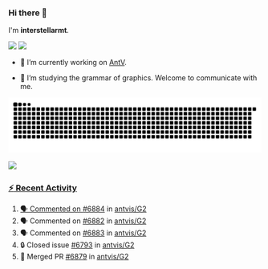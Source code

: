 ### Hi there 👋

I'm **interstellarmt**.

[![](https://img.shields.io/endpoint?url=https://awards.antv.vision/interstellarmt-g2-contributor.json)](https://github.com/antvis/g2)
[![](https://img.shields.io/endpoint?url=https://awards.antv.vision/interstellarmt-gpt-vis-contributor.json)](https://github.com/antvis/gpt-vis)

- 🔭 I’m currently working on [AntV](https://github.com/antvis).

- 📖 I’m studying the grammar of graphics. Welcome to communicate with me.

![](https://raw.githubusercontent.com/interstellarmt/interstellarmt/refs/heads/output/github-contribution-grid-snake.svg)
<div>
  <a href="https://github.com/interstellarmt">
  <img height="180em" src="https://github-readme-stats-eight-theta.vercel.app/api?username=interstellarmt&show_icons=true&include_all_commits=true&count_private=true&theme=tokyonight"/>
</div>
    
### :zap: Recent Activity

<!--START_SECTION:activity-->
1. 🗣 Commented on [#6884](https://github.com/antvis/G2/pull/6884#issuecomment-2889715037) in [antvis/G2](https://github.com/antvis/G2)
2. 🗣 Commented on [#6882](https://github.com/antvis/G2/pull/6882#issuecomment-2889696543) in [antvis/G2](https://github.com/antvis/G2)
3. 🗣 Commented on [#6883](https://github.com/antvis/G2/pull/6883#issuecomment-2889524883) in [antvis/G2](https://github.com/antvis/G2)
4. 🔒 Closed issue [#6793](https://github.com/antvis/G2/issues/6793) in [antvis/G2](https://github.com/antvis/G2)
5. 🎉 Merged PR [#6879](https://github.com/antvis/G2/pull/6879) in [antvis/G2](https://github.com/antvis/G2)
<!--END_SECTION:activity-->

